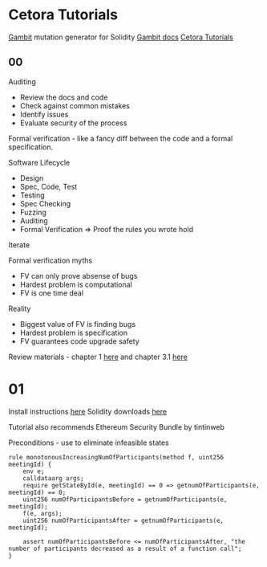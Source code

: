 # Cetora Tutorials

[Gambit](https://github.com/Certora/gambit) mutation generator for Solidity
[Gambit docs](https://docs.certora.com/en/latest/docs/gambit/index.html)
[Cetora Tutorials](https://github.com/Certora/Tutorials)

## 00

Auditing

* Review the docs and code
* Check against common mistakes
* Identify issues
* Evaluate security of the process

Formal verification - like a fancy diff between the code and a formal specification.

Software Lifecycle

* Design
* Spec, Code, Test
* Testing
* Spec Checking
* Fuzzing
* Auditing
* Formal Verification => Proof the rules you wrote hold

Iterate

Formal verification myths

* FV can only prove absense of bugs
* Hardest problem is computational
* FV is one time deal

Reality

* Biggest value of FV is finding bugs
* Hardest problem is specification
* FV guarantees code upgrade safety

Review materials - chapter 1 [here](http://web.mit.edu/gleitz/www/Introduction%20to%20Logic%20-%20P.%20Suppes%20(1957)%20WW.pdf) and chapter 3.1 [here](https://discrete.openmathbooks.org/dmoi2/sec_propositional.html)

# 01

Install instructions [here](https://docs.certora.com/en/latest/docs/user-guide/getting-started/install.html#)
Solidity downloads [here](https://github.com/ethereum/solidity/releases)

Tutorial also recommends Ethereum Security Bundle by tintinweb

Preconditions - use to eliminate infeasible states

```
rule monotonousIncreasingNumOfParticipants(method f, uint256 meetingId) {
	env e;
	calldataarg args;
	require getStateById(e, meetingId) == 0 => getnumOfParticipants(e, meetingId) == 0;
	uint256 numOfParticipantsBefore = getnumOfParticipants(e, meetingId);
	f(e, args);
    uint256 numOfParticipantsAfter = getnumOfParticipants(e, meetingId);

	assert numOfParticipantsBefore <= numOfParticipantsAfter, "the number of participants decreased as a result of a function call";
}
```